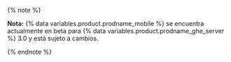 {% note %}

**Nota:** {% data variables.product.prodname_mobile %} se encuentra actualmente en beta para {% data variables.product.prodname_ghe_server %} 3.0 y está sujeto a cambios.

{% endnote %}
